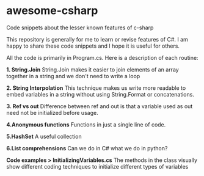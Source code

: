 # awesome-csharp
Code snippets about the lesser known features of c-sharp

This repository is generally for me to learn or revise features of C#. I am happy to share these code snippets and I hope it is useful for others. 

All the code is primarily in Program.cs. Here is a description of each routine:

**1. String.Join**
String.Join makes it easier to join elements of an array together in a string and we don't need to write a loop
 
 **2. String Interpolation**
 This technique makes us write more readable to embed variables in a string without using String.Format or concatenations.
 
 **3. Ref vs out**
 Difference between ref and out is that a variable used as out need not be initialized before usage.
 
 **4.Anonymous functions**
 Functions in just a single line of code. 

 **5.HashSet**
 A useful collection

  **6.List comprehensions**
  Can we do in C# what we do in python?
  
  **Code examples > InitializingVariables.cs**
  The methods in the class visually show different coding techniques to initialize different types of variables
